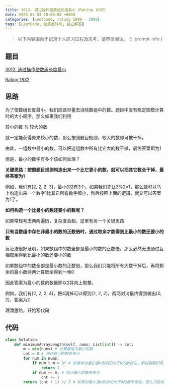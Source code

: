 ```yaml
---
title: 3012. 通过操作使数组长度最小（Rating 1832）
date: 2025-02-03 20:00:00 +0800
categories: [LeetCode, rating 1800 - 1900]
tags: [LeetCode, 脑筋急转弯, 独立解答]
---
```


> 以下内容偏向于记录个人练习过程及思考，请审慎阅读。
{: .prompt-info }

## 题目

[3012. 通过操作使数组长度最小](https://leetcode.cn/problems/minimize-length-of-array-using-operations)

[Rating 1832](https://zerotrac.github.io/leetcode_problem_rating/#/)

## 思路

为了使数组长度最小，我们应该尽量去消除数组中的数。题目中没有规定取模计算时的大小顺序，那么如果我们利用

较小的数 % 较大的数

就一定能获得原来较小的数，那么按照题目规则，较大的数即可被干掉。

由此，一组数中最小的数，可以把这组数中所有比它大的数干掉，最终答案即为1

但是，最小的数字有多个该如何处理？

**关键思路：按照题目规则构造出来一个比它更小的数，就可以把其它数全干掉，最终答案为1**

例如，我们有[2, 2, 2, 3]，最小的2有3个。如果我们先让3%2=1，那么就可以马上构造出来一个数字1比其它所有数字都小，然后按照上面的逻辑，就又可以答案为1了。

**如何构造一个比最小的数还要小的数呢？**

如果常规考虑两两遍历，复杂度会超。这里有另一个关键思路

**只有当数组中存在非最小的数的正数倍时，通过取余才能得到比最小的数还要小的数**

反证法很好证明，如果数组中的数全部是最小的数的正数倍，那么必然无法通过互相取余得到比最小的数还要小的数

如果数组中的数全部是最小数的正数倍，那么我们只能将所有大数干掉后，再将剩余的最小数两两计算取余得到一堆0

因此答案为最小的数的数量除以2并向上取整。

例如，我们有[2, 2, 2, 4]，把4消掉可以得到[2, 2, 2]，两两对消最终得到输出[0, 2]，答案为2

理清思路，开始写代码

## 代码

```python
class Solution:
    def minimumArrayLength(self, nums: List[int]) -> int:
        m = min(nums) # 计算数组中最小的数
        cnt = 0 # 统计最小的数有多少
        for num in nums:
            if num % m > 0: # 如果有对最小值m取余仍大于0的数存在，那说明我们可以构造出比m还小的数，把其它数都干掉，答案为1
                return 1
            if num == m: # 统计最小的数有多少
                cnt += 1
        return (cnt + 1) // 2 # 如果对最小值m取余仍大于0的数不存在，那么只能两两对消。注意对消时多出的数也会留下，应该向上取整
```